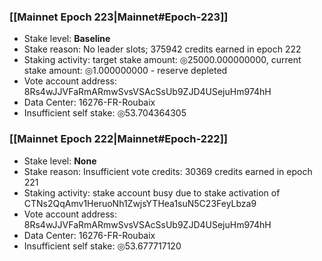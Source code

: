 ### [[Mainnet Epoch 223|Mainnet#Epoch-223]]
* Stake level: **Baseline**
* Stake reason: No leader slots; 375942 credits earned in epoch 222
* Staking activity: target stake amount: ◎25000.000000000, current stake amount: ◎1.000000000 - reserve depleted
* Vote account address: 8Rs4wJJVFaRmARmwSvsVSAcSsUb9ZJD4USejuHm974hH
* Data Center: 16276-FR-Roubaix
* Insufficient self stake: ◎53.704364305
### [[Mainnet Epoch 222|Mainnet#Epoch-222]]
* Stake level: **None**
* Stake reason: Insufficient vote credits: 30369 credits earned in epoch 221
* Staking activity: stake account busy due to stake activation of CTNs2QqAmv1HeruoNh1ZwjsYTHea1suN5C23FeyLbza9
* Vote account address: 8Rs4wJJVFaRmARmwSvsVSAcSsUb9ZJD4USejuHm974hH
* Data Center: 16276-FR-Roubaix
* Insufficient self stake: ◎53.677717120